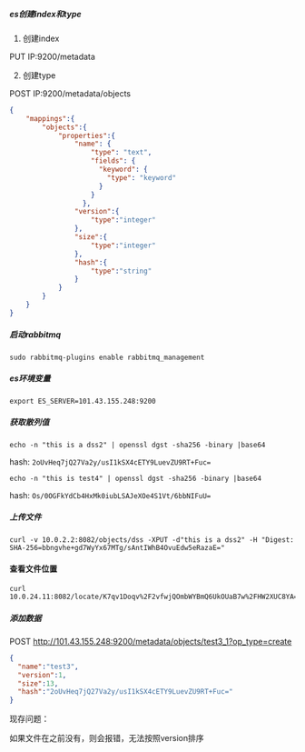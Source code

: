 ##### es创建index和type
1. 创建index

PUT  IP:9200/metadata

2. 创建type

POST IP:9200/metadata/objects

```json
{
	"mappings":{
		"objects":{
			"properties":{
                "name": {
                    "type": "text",
                    "fields": {
                      "keyword": {
                        "type": "keyword"
                      }
                    }
                  },
				"version":{
					"type":"integer"
				},
				"size":{
					"type":"integer"
				},
				"hash":{
					"type":"string"
				}
			}	
		}
	}
}
```

##### 启动rabbitmq
```shell
sudo rabbitmq-plugins enable rabbitmq_management
```

##### es环境变量
```shell
export ES_SERVER=101.43.155.248:9200
```
##### 获取散列值
```shell
echo -n "this is a dss2" | openssl dgst -sha256 -binary |base64
```
hash: `2oUvHeq7jQ27Va2y/usI1kSX4cETY9LuevZU9RT+Fuc=`

```shell
echo -n "this is test4" | openssl dgst -sha256 -binary |base64
```

hash: `Os/0OGFkYdCb4HxMk0iubLSAJeXOe4S1Vt/6bbNIFuU=`
##### 上传文件
```shell
curl -v 10.0.2.2:8082/objects/dss -XPUT -d"this is a dss2" -H "Digest: SHA-256=bbngvhe+gd7WyYx67MTg/sAntIWhB4OvuEdw5eRazaE="
```

#### 查看文件位置
```shell
curl 10.0.24.11:8082/locate/K7qv1Doqv%2F2vfwjQOmbWYBmQ6UkOUaB7w%2FHW2XUC8YA=
```

##### 添加数据
POST http://101.43.155.248:9200/metadata/objects/test3_1?op_type=create
```json
{
  "name":"test3",
  "version":1,
  "size":13,
  "hash":"2oUvHeq7jQ27Va2y/usI1kSX4cETY9LuevZU9RT+Fuc="
}
```

现存问题：


如果文件在之前没有，则会报错，无法按照version排序